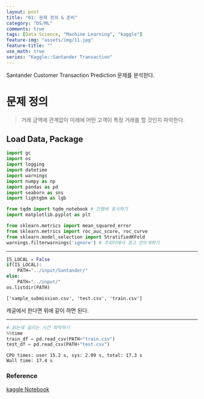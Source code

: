 ```yaml
---
layout: post
title: "01: 문제 정의 & 준비"
category: "DS/ML"
comments: true
tags: [Data Science, "Machine Learning", "kaggle"]
feature-img: "assets/img/11.jpg"
feature-title: ""
use_math: true
series: "Kaggle::Santander Transaction"
---
```


Santander Customer Transaction Prediction 문제를 분석한다.

# 문제 정의

> 거래 금액에 관계없이 미래에 어떤 고객이 특정 거래를 할 것인지 파악한다.

## Load Data, Package

```python
import gc
import os
import logging
import datetime
import warnings
import numpy as np
import pandas as pd
import seaborn as sns
import lightgbm as lgb

from tqdm import tqdm_notebook # 진행바 표시하기
import matplotlib.pyplot as plt

from sklearn.metrics import mean_squared_error
from sklearn.metrics import roc_auc_score, roc_curve
from sklearn.model_selection import StratifiedKFold
warnings.filterwarnings('ignore') # 주피터에서 경고 안뜨게하기
```

---

```python
IS_LOCAL = False
if(IS_LOCAL):
    PATH="../input/Santander/"
else:
    PATH="../input/"
os.listdir(PATH)
```

```
['sample_submission.csv', 'test.csv', 'train.csv']
```

캐글에서 한다면 위에 같이 하면 된다.

---

```python
# 읽는데 걸리는 시간 파악하기
%%time
train_df = pd.read_csv(PATH+"train.csv")
test_df = pd.read_csv(PATH+"test.csv")
```

```
CPU times: user 15.2 s, sys: 2.09 s, total: 17.3 s
Wall time: 17.4 s
```

### Reference

[kaggle Notebook](https://www.kaggle.com/gpreda/santander-eda-and-prediction#)
